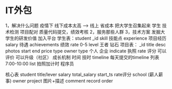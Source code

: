 # IT外包
1，解决什么问题
疫情下  线下成本太高 ——> 线上
省成本  把大学生召集起来 
学生  技术检测 项目配对 质量代码提交，绩效考核
2，服务那些人群
3，技术方案
发掘大学生的研发价值
 加入平台
 学生表：student
  _id
  skill 技能点
  experience 项目经历
  salary 待遇
  achievements 绩效
  rate 0-5
  level 王者 钻石 
项目表：
    _id
    title
    desc
    photos
    start
    end
    price
    type
    owner
    type 个人 企业
    indicate 执照
    rate 评分
可以评价 可以升级（社区） 
成长机制 时间 技时 
timeline  每天提交的timeline 
列表 
7:00-10:00
list
拍照加计时 程序员


核心表
 student
    title/lever
    salary
    total_salary
    start_ts
    rate评分
    school (薪人薪事)
 owner
 project
 图片+描述
 comment
 record
 order